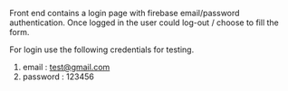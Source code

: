 Front end contains a login page with firebase email/password authentication.
Once logged in the user could log-out / choose to fill the form.

For login use the following credentials for testing.
  1) email : test@gmail.com
  2) password : 123456
